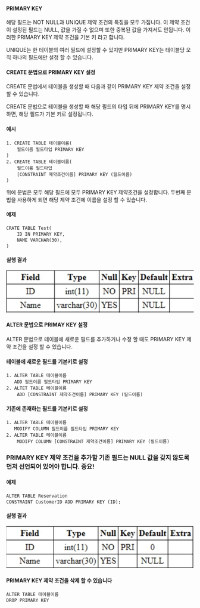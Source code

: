 #### PRIMARY KEY
해당 필드는 NOT NULL과 UNIQUE 제약 조건의 특징을 모두 가집니다. 이 제약 조건이 설정된 필드는 NULL, 값을 가질 수 없으며 또한 중복된 값을 가져서도 안됩니다. 
이러한 PRIMARY KEY 제약 조건을 기본 키 라고 합니다.

UNIQUE는 한 테이블의 여러 필드에 설정할 수 있지만 PRIMARY KEY는 테이블당 오직 하나의 필드에만 설정 할 수 있습니다. 


#### CREATE 문법으로 PRIMARY KEY 설정
CREATE 문법에서 테이블을 생성할 때 다음과 같이 PRIMARY KEY 제약 조건을 설정할 수 있습니다.

CREATE 문법으로 테이블을 생성할 때 해당 필드의 타입 뒤에 PRIMARY KEY를 명시하면, 해당 필드가 기본 키로 설정됩니다.

#### 예시
```
1. CREATE TABLE 테이블이름(
    필드이름 필드타입 PRIMARY KEY
)
2. CREATE TABLE 테이블이름(
    필드이름 필드타입
    [CONSTRAINT 제약조건이름] PRIMARY KEY (필드이름)
)
```
위에 문법은 모두 해당 필드에 모두 PRIMARY KEY 제약조건을 설정합니다. 두번째 문법을 사용하게 되면 해당 제약 조건에 이름을 설정 할 수 있습니다.

#### 예제
```
CRATE TABLE Test(
    ID IN PRIMARY KEY,
    NAME VARCHAR(30),
)
```
#### 실행 결과
![PK1](./img/PK1.png)


#### ALTER 문법으로 PRIMAY KEY 설정
ALTER 문법으로 테이블에 새로운 필드를 추가하거나 수정 할 때도 PRIMARY KEY 제약 조건을 설정 할 수 있습니다.

#### 테이블에 새로운 필드를 기본키로 설정
```
1. ALTER TABLE 테이블이름
   ADD 필드이름 필드타입 PRIMARY KEY
2. ALTET TABLE 테이블이름
    ADD [CONSTRAINT 제약조건이름] PRIMARY KEY (필드이름)
```

#### 기존에 존재하는 필드를 기본키로 설정
```
1. ALTER TABLE 테이블이름
   MODIFY COLUMN 필드이름 필드타입 PRIMARY KEY
2. ALTER TABLE 테이블이름
    MODIFY COLUMN [CONSTRAINT 제약조건이름] PRIMARY KEY (필드이름)
```
### PRIMARY KEY 제약 조건을 추가할 기존 필드는 NULL 값을 갖지 않도록 먼저 선언되어 있어야 합니다. 중요!

#### 예제
```
ALTER TABLE Reservation
CONSTRAINT CustomerID ADD PRIMARY KEY (ID);
```

#### 실행 결과 
![PK2](./img/PK2.png)

#### PRIMARY KEY 제약 조건을 삭제 할 수 있습니다
```
ALTER TABLE 테이블이름
DROP PRIMARY KEY
```